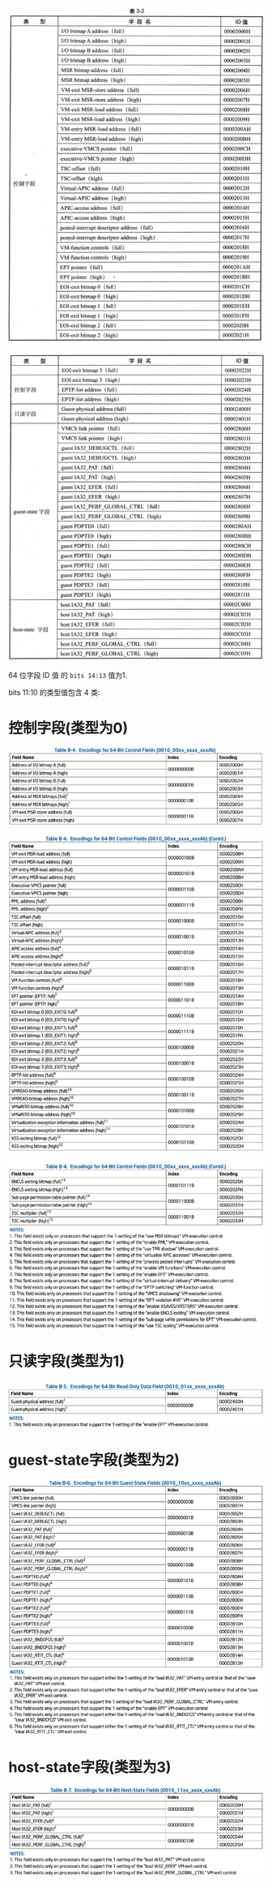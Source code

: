 
![2020-02-25-21-16-54.png](./images/2020-02-25-21-16-54.png)

![2020-02-25-21-17-15.png](./images/2020-02-25-21-17-15.png)

64 位字段 ID 值 的 `bits 14:13` 值为1.

bits 11:10 的类型值包含 4 类:

# 控制字段(类型为0)

![2021-04-08-19-46-30.png](./images/2021-04-08-19-46-30.png)

![2021-04-08-19-46-50.png](./images/2021-04-08-19-46-50.png)

![2021-04-08-19-47-11.png](./images/2021-04-08-19-47-11.png)

# 只读字段(类型为1)

![2021-04-08-19-47-54.png](./images/2021-04-08-19-47-54.png)

# guest-state字段(类型为2)

![2021-04-08-19-48-35.png](./images/2021-04-08-19-48-35.png)

# host-state字段(类型为3)

![2021-04-08-19-48-53.png](./images/2021-04-08-19-48-53.png)
